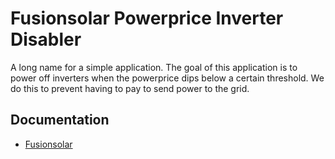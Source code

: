 # Fusionsolar Powerprice Inverter Disabler
A long name for a simple application. The goal of this application is to power off inverters when the powerprice dips below a certain threshold. We do this to prevent having to pay to send power to the grid.

## Documentation
- [Fusionsolar](./packages/fusionsolar/readme.md)
